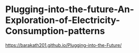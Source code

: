 # Plugging-into-the-future-An-Exploration-of-Electricity-Consumption-patterns
https://barakath201.github.io/Plugging-into-the-Future/
